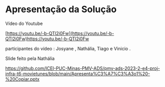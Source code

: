 # Apresentação da Solução

Vídeo do Youtube 

[https://youtu.be/-b-QTl2i0Fw](https://youtu.be/-b-QTl2i0Fw)https://youtu.be/-b-QTl2i0Fw


participantes do vídeo : Josyane , Nathália, Tiago e Vinicio . 

Slide feito pela Nathália 

https://github.com/ICEI-PUC-Minas-PMV-ADS/pmv-ads-2023-2-e4-proj-infra-t6-movietunes/blob/main/Apresenta%C3%A7%C3%A3o1%20-%20Copiar.pptx
